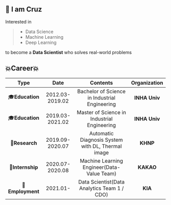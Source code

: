 ## :wave: I am Cruz

Interested in

> - Data Science
> - Machine Learning
> - Deep Learning

to become a **Data Scientist** who solves real-world problems

## :boom:Career:boom:

|    **Type**    |     **Date**    |                    **Contents**                   |**Organization**|
|:--------------:|:---------------:|:-------------------------------------------------:|:--------------:|
| :mortar_board:**Education**  | 2012.03-2019.02 | Bachelor of Science in Industrial Engineering     |  **INHA Univ**     |
| :mortar_board:**Education**  | 2019.03-2021.02 | Master of Science in Industrial Engineering       |  **INHA Univ**     |
| :page_facing_up:**Research**   | 2019.09-2020.07 | Automatic Diagnosis System with DL, Thermal image |  **KHNP**          |
| :office:**Internship** | 2020.07-2020.08 | Machine Learning Engineer(Data-Value Team)                         |  **KAKAO**         |
| :car:**Employment** | 2021.01- | Data Scientist(Data Analytics Team 1 / CDO)                         |  **KIA**         |
